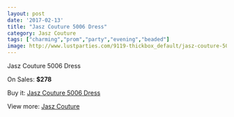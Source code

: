 ```yaml
---
layout: post
date: '2017-02-13'
title: "Jasz Couture 5006 Dress"
category: Jasz Couture
tags: ["charming","prom","party","evening","beaded"]
image: http://www.lustparties.com/9119-thickbox_default/jasz-couture-5006-dress.jpg
---
```

Jasz Couture 5006 Dress

On Sales: **$278**
<a href="https://www.lustparties.com/en/jasz-couture/3181-jasz-couture-5006-dress.html"><amp-img layout="responsive" width="600" height="600" src="//www.lustparties.com/9119-thickbox_default/jasz-couture-5006-dress.jpg" alt="Jasz Couture 5006 Dress 0" /></a>
<a href="https://www.lustparties.com/en/jasz-couture/3181-jasz-couture-5006-dress.html"><amp-img layout="responsive" width="600" height="600" src="//www.lustparties.com/9120-thickbox_default/jasz-couture-5006-dress.jpg" alt="Jasz Couture 5006 Dress 1" /></a>

Buy it: [Jasz Couture 5006 Dress](https://www.lustparties.com/en/jasz-couture/3181-jasz-couture-5006-dress.html "Jasz Couture 5006 Dress")

View more: [Jasz Couture](https://www.lustparties.com/en/9-jasz-couture "Jasz Couture")